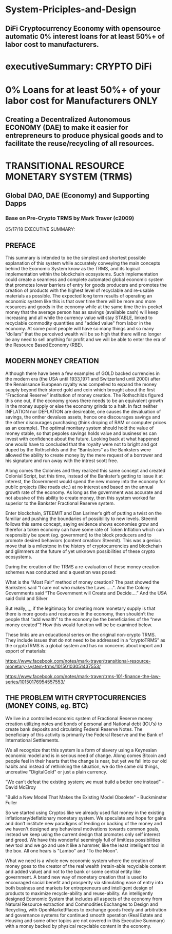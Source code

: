 # System-Priciples-and-Design
## DiFi Cryptocurrency Economy with opensource automatic 0% interest loans for at least 50%+ of labor cost to manufacturers.

# executiveSummary: CRYPTO DiFi
# 0% Loans for at least 50%+ of your labor cost for Manufacturers ONLY
## Creating a Decentralized Autonomous ECONOMY (DAE) to make it easier for entrepreneurs to produce physical goods and to facilitate the reuse/recycling of all resources.
# TRANSITIONAL RESOURCE MONETARY SYSTEM (TRMS)
## Global DAO, DAE (Economy) and Supporting Dapps
### Base on Pre-Crypto TRMS by Mark Traver (c2009)

05/17/18 EXECUTIVE SUMMARY:

## PREFACE
This summary is intended to be the simplest and shortest possible explanation of this system while accurately conveying the main concepts behind the Economic System know as the TRMS, and its logical implementation within the blockchain ecosystems. Such implementation could create a seamless and complete automated global economic system that promotes lower barriers of entry for goods producers and promotes the creation of products with the highest level of recyclable and re-usable materials as possible. The expected long term results of operating an economic system like this is that over time there will be more and more resources and goods in the economy while at the same time the in-pocket money that the average person has as savings (available cash) will keep increasing and all while the currency value will stay STABLE, linked to recyclable commodity quantities and "added value" from labor in the economy. At some point people will have so many things and so many “dollars” that the perceived wealth will be so high that there will no longer be any need to sell anything for profit and we will be able to enter the era of the Resource Based Economy (RBE).

## MODERN MONEY CREATION
Although there have been a few examples of GOLD backed currencies in the modern era (the USA until 1933,1971 and Switzerland until 2000) after the Renaissance European royalty was compelled to expand the money supply beyond their stored gold and coin which brought about the first “Fractional Reserve” institution of money creation. The Rothschilds figured this one out, if the economy grows there needs to be an equivalent growth in the money supply or else the economy grinds to a halt. In fact neither INFLATION nor DEFLATION are desireable, one causes the devaluation of savings, the onther devalues assets, hence one discourages savings and the other discourages purchasing (think droping of RAM or computer prices as an example). The optimal monitary system should hold the value of money stable, so that pepoles savings holds value and business'es can invest with confidence about the future. Looking back at what happened one would have to concluded that the royalty were not to bright and got duped by the Rothschilds and the “Banksters” as the Banksters were allowed the ability to create money by the mere request of a borrower and his signature and run away with the intrest scott free.

Along comes the Colonies and they realized this same concept and created Colonial Script, but this time, instead of the Bankster’s getting to issue it at interest, the Government would spend the new money into the economy for public projects (like roads etc.) at no interest and based on the annual growth rate of the economy. As long as the government was accurate and not abusive of this ability to create money, then this system worked far superior to the Bankster Fractional Reserve system.

Enter blockchain, STEEMIT and Dan Larimer’s gift of putting a twist on the familiar and pushing the boundaries of possibility to new levels. Steemit follows this same concept, saying evidence shows economies grow and therefor a token economy can have some rate of Token Inflation which can responsibly be spent (eg. government) to the block producers and to promote desired behaviors (content creation: Steemit). This was a genius move that is a milestone in the history of cryptocurrencies and blockchain and glimmers at the future of yet unknown possibilities of these crypto ecosystems.

During the creation of the TRMS a re-evaluation of these money creation schemes was conducted and a question was posed:

What is the “Most Fair” method of money creation?
The past showed the Banksters said “I care not who makes the Laws……". And the Colony Governments said “The Government will Create and Decide....” And the USA said Gold and Silver

But really,,,,, if the legitimacy for creating more monetary supply is that there is more goods and resources in the economy, then shouldn’t the people that “add wealth” to the economy be the beneficiaries of the “new money created”? How this would function will be be examined below.

These links are an educational series on the original non-crypto TRMS. They include issues that do not need to be addressed in a “cryptoTRMS” as the cryptoTRMS is a global system and has no concerns about import and export of materials:

https://www.facebook.com/notes/mark-traver/transitional-resource-monetary-system-trms/10150103051437553/

https://www.facebook.com/notes/mark-traver/trms-101-finance-the-law-series/10150176954557553/

## THE PROBLEM WITH CRYPTOCURRENCIES (MONEY COINS, eg. BTC)
We live in a controlled economic system of Fractional Reserve money creation utilizing notes and bonds of personal and National debt (IOU’s) to create bank deposits and circulating Federal Reserve Notes. The beneficiary of this activity is primarily the Federal Reserve and the Bank of International Settlements.

We all recognize that this system is a form of slavery using a Keynesian economic model and is in serious need of change. Along comes Bitcoin and people feel in their hearts that the change is near, but yet we fall into our old habits and instead of rethinking the situation, we do the same old things, uncreative "DigitalGold" or just a plain currency.

“We can’t defeat the existing system; we must build a better one instead” - David McElroy

"Build a New Model That Makes the Existing Model Obsolete" - Buckminster Fuller

So we started using Cryptos like we already used fiat money in the existing inflationary/deflationary monetary system. We speculate and hope for gains and don’t institute new paradigms of lending or backing of the money and we haven't designed any behavioral motivations towards common goals, instead we keep using the current design that promotes only self interest and greed. We have this wonderful seemingly full of limitless possibilities new tool and we go and use it like a hammer, like the least intelligent tool in the box. All one hears is "Lambo" and "To the Moon".

What we need is a whole new economic system where the creation of money goes to the creator of the real wealth (retain-able recyclable content and added value) and not to the bank or some central entity like government. A brand new way of monetary creation that is used to encouraged social benefit and prosperity via stimulating ease of entry into both business and markets for entrepreneurs and intelligent design of products to maximize recycle-ability and reuse-ability. An intelligently designed Economic System that includes all aspects of the economy from Natural Resource extraction and Commodities Exchanges to Design and Recycling, with OpenMarketPlaces to exchange goods freely and arbitration and governance systems for continued smooth operation (Real Estate and Housing and some other topics are not covered in this Executive Summary) with a money backed by physical recyclable content in the economy.
